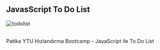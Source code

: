 ## JavasScript To Do List
![todolist](https://user-images.githubusercontent.com/108146039/184706544-f0698902-e776-49e4-bc8d-b8f91bac70ee.gif)<br><br>



Patika YTU Hızlandırma Bootcamp - JavaScript ile To Do List
